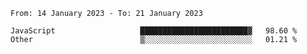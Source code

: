 <!--START_SECTION:waka-->

```text
From: 14 January 2023 - To: 21 January 2023

JavaScript                   ████████████████████████▓   98.60 %
Other                        ▒░░░░░░░░░░░░░░░░░░░░░░░░   01.21 %
```

<!--END_SECTION:waka-->

